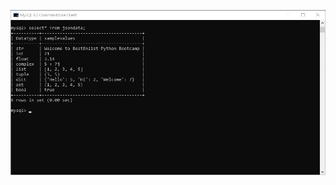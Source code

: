 ![Inserting JSON data into MySQL Database](https://github.com/deepkav/PyBootcamp/blob/main/Day12/Day12.jpg)
